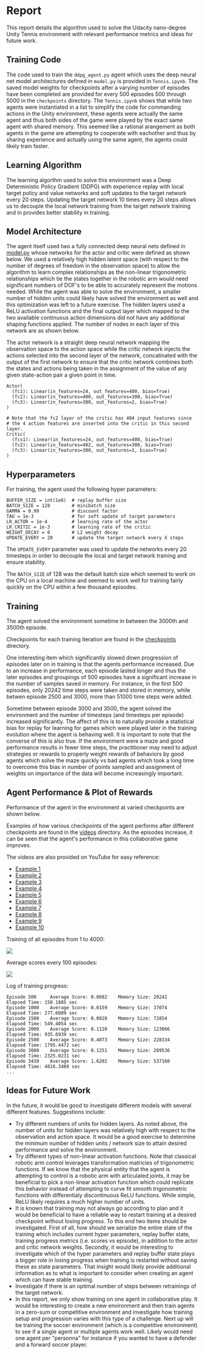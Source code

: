 [//]: # (Image References)

[scores_100]: ./images/training_avg_every_100_episodes.png "100 Episode Average Scores"
[scores_all]: ./images/training_1_4000.png "All Scores"

# Report

This report details the algorithm used to solve the Udacity nano-degree Unity Tennis environment with relevant performance metrics and ideas for future work.

## Training Code

The code used to train the `ddpg_agent.py` agent which uses the deep neural net model architectures defined in `model.py` is provided in `Tennis.ipynb`.  The saved model weights for checkpoints after a varying number of episodes have been completed are provided for every 500 episodes 500 through 5000 in the `checkpoints` directory.  The `Tennis.ipynb` shows that while two agents were instantiated in a list to simplify the code for commanding actions in the Unity environment, these agents were actually the same agent and thus both sides of the game were played by the exact same agent with shared memory.  This seemed like a rational arangement as both agents in the game are attempting to cooperate with eachother and thus by sharing experience and actually using the same agent, the agents could likely train faster.

## Learning Algorithm

The learning algorthm used to solve this environment was a Deep Deterministic Policy Gradient (DDPG) with experience replay with local target policy and value networks and soft updates to the target network every 20 steps.  Updating the target network 10 times every 20 steps allows us to decouple the local network training from the target network training and in provides better stability in training.

## Model Architecture

The agent itself used two a fully connected deep neural nets defined in [model.py](./model.py) whose networks for the actor and critic were defined as shown below.  We used a relatively high hidden latent space (with respect to the number of degrees of freedom in the observation space) to allow the algorithm to learn complex relationships as the non-linear trigonometric relationships which tie the states together in the robotic arm would need significant numbers of DOF's to be able to accurately represent the motions needed.  While the agent was able to solve the environment, a smaller number of hidden units could likely have solved the environment as well and this optimization was left to a future exercise. The hidden layers used a ReLU activation functions and the final output layer which mapped to the two available continuous action dimensions did not have any additional shaping functions applied.  The number of nodes in each layer of this network are as shown below.

The actor network is a straight deep neural network mapping the observation space to the action space while the critic network injects the actions selected into the second layer of the network, concatinated with the output of the first network to ensure that the critic network combines both the states and actions being taken in the assignment of the value of any given state-action pair a given point in time.


```
Actor(
  (fc1): Linear(in_features=24, out_features=400, bias=True)
  (fc2): Linear(in_features=400, out_features=300, bias=True)
  (fc3): Linear(in_features=300, out_features=2, bias=True)
)
```

```
# Note that the fc2 layer of the critic has 404 input features since 
# the 4 action features are inserted into the critic in this second layer.
Critic(
  (fcs1): Linear(in_features=24, out_features=400, bias=True)
  (fc2): Linear(in_features=402, out_features=300, bias=True)
  (fc3): Linear(in_features=300, out_features=1, bias=True)
)
```

## Hyperparameters

For training, the agent used the following hyper parameters:

```
BUFFER_SIZE = int(1e6)  # replay buffer size
BATCH_SIZE = 128        # minibatch size
GAMMA = 0.99            # discount factor
TAU = 1e-3              # for soft update of target parameters
LR_ACTOR = 1e-4         # learning rate of the actor 
LR_CRITIC = 1e-3        # learning rate of the critic
WEIGHT_DECAY = 0        # L2 weight decay
UPDATE_EVERY = 20       # update the target network every X steps
```

The `UPDATE_EVERY` parameter was used to update the networks every 20 timesteps in order to decouple the local and target network training and ensure stability. 

The `BATCH_SIZE` of 128 was the default batch size which seemed to work on the CPU on a local machine and seemed to work well for training fairly quickly on the CPU within a few thousand episodes.

## Training

The agent solved the environment sometime in between the 3000th and 3500th episode.

Checkpoints for each training iteration are found in the [checkpoints](./checkpoints) directory.

One interesting item which significantly slowed down progression of episodes later on in training is that the agents performance increased.  Due to an increase in performance, each episode lasted longer and thus the later episodes and groupings of 500 episodes have a significant increase in the number of samples saved in memory.  For instance, in the first 500 episodes, only 20242 time steps were taken and stored in memory, while betwen episode 2500 and 3000, more than 51000 time steps were added. 

Sometime between episode 3000 and 3500, the agent solved the environment and the number of timesteps (and timesteps per episode) increased significantly.  The affect of this is to naturally provide a statistical bias for replay for learning for games which were played later in the training evolution where the agent is behaving well.  It is important to note that the converse of this is also true.  If the environment were a maze and good performance results in fewer time steps, the practitioner may need to adjust strategies or rewards to properly weight rewards of behaviors by good agents which solve the maze quickly vs bad agents which took a long time to overcome this bias in number of points sampled and assignment of weights on importance of the data will become increasingly important.

## Agent Performance & Plot of Rewards

Performance of the agent in the environment at varied checkpoints are shown below.  

Examples of how various checkpoints of the agent performs after different checkpoints are found in the [videos](./videos) directory.  As the episodes increase, it can be seen that the agent's performance in this collaborative game improves.

The videos are also provided on YouTube for easy reference:
* [Example 1]()
* [Example 2]()
* [Example 3]()
* [Example 4]()
* [Example 5]()
* [Example 6]()
* [Example 7]()
* [Example 8]()
* [Example 9]()
* [Example 10]()

Training of all episodes from 1 to 4000:

![](./images/training.png)

Average scores every 100 episodes:

![](./images/training_avg_every_500_episodes.png)

Log of training progress:
```
Episode 500 	Average Score: 0.0682	 Memory Size: 20242 	Elapsed Time: 150.1885 sec
Episode 1000	Average Score: 0.0159	 Memory Size: 37074 	Elapsed Time: 277.6089 sec
Episode 1500	Average Score: 0.0828	 Memory Size: 72854 	Elapsed Time: 549.4054 sec
Episode 2000	Average Score: 0.1120	 Memory Size: 123066	Elapsed Time: 935.6939 sec
Episode 2500	Average Score: 0.4073	 Memory Size: 228334	Elapsed Time: 1795.4472 sec
Episode 3000	Average Score: 0.1251	 Memory Size: 289536	Elapsed Time: 2325.0231 sec
Episode 3430	Average Score: 1.6202	 Memory Size: 537160	Elapsed Time: 4816.3489 sec
...
```

## Ideas for Future Work

In the future, it would be good to investigate different models with several different features.  Suggestions include:

* Try different numbers of units for hidden layers.  As noted above, the number of units for hidden layers was relatively high with respect to the observation and action space.  It would be a good exercise to determine the minimum number of hidden units / network size to attain desired performance and solve the environment. 
* Try different types of non-linear activation functions.  Note that classical robotic arm control leverages transformation matricies of trigonometric functions.  If we know that the physical entity that the agent is attempting to control is a robotic arm with articulated joints, it may be beneficial to pick a non-linear activation function which could replicate this behavior instead of attempting to curve fit smooth trigonometric functions with differentialy discontinuous ReLU functions.  While simple, ReLU likely requires a much higher number of units.
* It is known that training may not always go according to plan and it would be beneficial to have a reliable way to restart training at a desired checkpoint without losing progress.  To this end two items should be investigated.  First of all, how should we serialize the entire state of the training which includes current hyper parameters, replay buffer state, training progress metrics (i.e. scores vs episode), in addition to the actor and critic network weights.  Secondly, it would be interesting to investigate which of the hyper parameters and replay buffer state plays a bigger role in losing progress when training is restarted without saving these as state parameters.  That insight would likely provide additional information as to what is important to consider when creating an agent which can have stable training.
* Investigate if there is an optimal number of steps between retrainings of the target network.  
* In this report, we only show training on one agent in collaborative play.  It would be interesting to create a new environment and then train agents in a zero-sum or competitive environment and investigate how training setup and progression varies with this type of a challenge.  Next up will be training the soccer environment (which is a competitive environment) to see if a single agent or multiple agents work well.  Likely would need one agent per "personna" for instance if you wanted to have a defender and a forward soccer player.  

